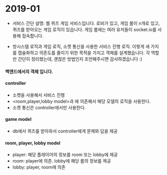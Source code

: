 # 2019-01

- 서비스 간단 설명: 웹 퀴즈 게임 서비스입니다. 로비가 있고, 게임 룸이 n개로 있고, 퀴즈를 받아오는 게임 로직이 있습니다. 게임 룸에는 여러 유저들이 socket.io를 사용해 접속합니다.

- 방시스템 로직과 게임 로직, 소켓 통신을 사용한 서비스 진행 로직. 이렇게 세 가지를 캡슐화하고 의존도를 줄이기 위한 목적을 가지고 객체를 설계했습니다. 각 역할만 간단히 정리했는데, 괜찮은 방법인지 조언해주시면 감사하겠습니다 :)

#### 백엔드에서의 객체 입니다.
#### controller
- 소켓을 사용해서 서비스 진행
- <room,player,lobby model>과 <game model>에 의존해서 해당 모델의 로직을 사용한다.
- 소켓 통신은 controller에서만 사용한다.

#### game model
- db에서 퀴즈를 받아와서 controller에게 문제와 답을 제공

#### room, player, lobby model
- player: 해당 플레이어의 정보를 room 또는 lobby에 제공
- room: player에 의존. lobby에 해당 룸의 정보를 제공
- lobby: player, room에 의존